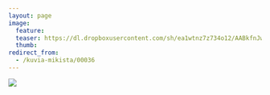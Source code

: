 ```yaml
---
layout: page
image:
  feature:
  teaser: https://dl.dropboxusercontent.com/sh/ea1wtnz7z734o12/AABkfnJwqiAUoAJCGpXLYF80a/mikin-kuvat/1/DSC19462-245px.jpg
  thumb:
redirect_from:
  - /kuvia-mikista/00036
---
```


[![](https://dl.dropboxusercontent.com/sh/ea1wtnz7z734o12/AACZLWx0SjPyKKITn-0B2B3Ta/mikin-kuvat/1/DSC19462-800px.jpg)](https://dl.dropboxusercontent.com/sh/ea1wtnz7z734o12/AAC4ojU_0j0x2NgFPjqrUSFMa/mikin-kuvat/1/DSC19462.JPG)
